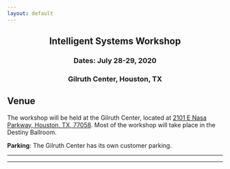 ```yaml
---
layout: default
---
```


<h2 align="center">Intelligent Systems Workshop</h2>
<h3 align="center">Dates: July 28-29, 2020</h3>
<h3 align="center">Gilruth Center, Houston, TX</h3>

## Venue

The workshop will be held at the Gilruth Center, located at <a href="https://goo.gl/maps/2ntV4BGBLua2XwVj7">2101 E Nasa Parkway, Houston, TX, 77058</a>.  Most of the workshop will take place in the Destiny Ballroom. 

**Parking**: The Gilruth Center has its own customer parking. <!-- currently working to confirm if... Workshop attendees can park there for free for the duration of the workshop. -->

* * *
* * *

<!-- --end-of-page-- -->
